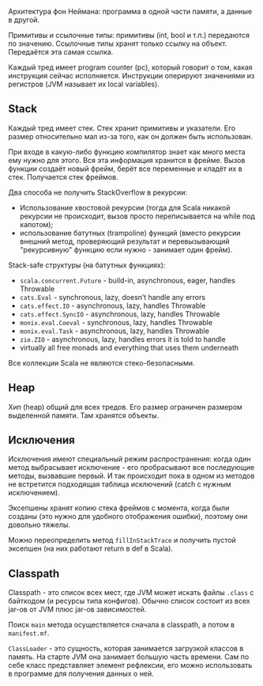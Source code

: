 Архитектура фон Неймана: программа в одной части памяти, а данные в другой.

Примитивы и ссылочные типы: примитивы (int, bool и т.п.) передаются по значению. Ссылочные типы хранят только ссылку на объект. Передаётся эта самая ссылка.

Каждый тред имеет program counter (pc), который говорит о том, какая инструкция сейчас исполняется. Инструкции оперируют значениями из регистров (JVM называет их local variables). 

## Stack

Каждый тред имеет стек. Стек хранит примитивы и указатели. Его размер относительно мал из-за того, как он должен быть использован.

При входе в какую-либо функцию компилятор знает как много места ему нужно для этого. Вся эта информация хранится в фрейме. Вызов функции создаёт новый фрейм, берёт все переменные и кладёт их в стек. Получается стек фреймов.

Два способа не получить StackOverflow в рекурсии:

- Использование хвостовой рекурсии (тогда для Scala никакой рекурсии не происходит, вызов просто переписывается на while под капотом);
- использование батутных (trampoline) функций (вместо рекурсии внешний метод, проверяющий результат и перевызывающий "рекурсивную" функцию если нужно - занимает один фрейм).

Stack-safe структуры (на батутных функциях):

- `scala.concurrent.Future` - build-in, asynchronous, eager, handles Throwable
- `cats.Eval` - synchronous, lazy, doesn’t handle any errors
- `cats.effect.IO` - asynchronous, lazy, handles Throwable
- `cats.effect.SyncIO` - asynchronous, lazy, handles Throwable
- `monix.eval.Coeval` - synchronous, lazy, handles Throwable
- `monix.eval.Task` - asynchronous, lazy, handles Throwable
- `zio.ZIO` - asynchronous, lazy, handles errors it is told to handle
- virtually all free monads and everything that uses them underneath

Все коллекции Scala не являются стеко-безопасными.

## Heap

Хип (heap) общий для всех тредов. Его размер ограничен размером выделенной памяти. Там хранятся объекты. 

## Исключения

Исключения имеют специальный режим распространения: когда один метод выбрасывает исключение - его пробрасывают все последующие методы, вызвавшие первый. И так происходит пока в одном из методов не встретится подходящая таблица исключений (catch с нужным исключением).

Эксепшены хранят копию стека фреймов с момента, когда были созданы (это нужно для удобного отображения ошибки), поэтому они довольно тяжелы.

Можно переопределить метод `fillInStackTrace` и получить пустой эксепшен (на них работают return в def в Scala).

## Classpath

Classpath - это список всех мест, где JVM может искать файлы `.class` с байткодом (и ресурсы типа конфигов). Обычно список состоит из всех jar-ов от JVM плюс jar-ов зависимостей. 

Поиск `main` метода осуществляется сначала в classpath, а потом в `manifest.mf`.


`ClassLoader` - это сущность, которая занимается загрузкой классов в память. На старте JVM она занимает большую часть времени. Сам по себе класс представляет элемент рефлексии, его можно использовать в программе для получения данных о ней.



